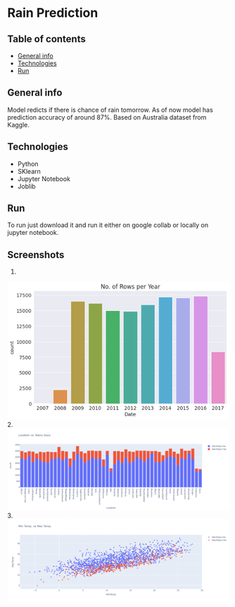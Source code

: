 # Rain Prediction

## Table of contents
* [General info](#general-info)
* [Technologies](#technologies)
* [Run](#run)

## General info
Model redicts if there is chance of rain tomorrow.
As of now model has prediction accuracy of around 87%.
Based on Australia dataset from Kaggle.

## Technologies
* Python
* SKlearn
* Jupyter Notebook
* Joblib

## Run
To run just download it and run it either on google collab or locally on jupyter notebook.

## Screenshots
1.
![data points per year](https://github.com/sudhir45/Projects/blob/119dcd72a86506e922103baf6d3f0904eb7c2fba/Rain%20Prediction/Images/download.png)
2.
![Location vs Rainy days](https://github.com/sudhir45/Projects/blob/119dcd72a86506e922103baf6d3f0904eb7c2fba/Rain%20Prediction/Images/newplot.png)
3.
![min vs max temp](https://github.com/sudhir45/Projects/blob/119dcd72a86506e922103baf6d3f0904eb7c2fba/Rain%20Prediction/Images/newplot%20(1).png)

